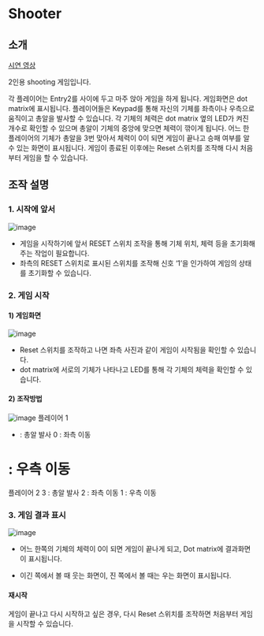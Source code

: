 # Shooter

## 소개
[시연 영상](https://youtu.be/jGk_9BMgrdE)

2인용 shooting 게임입니다.

각 플레이어는 Entry2를 사이에 두고 마주 앉아 게임을 하게 됩니다.
게임화면은 dot matrix에 표시됩니다.
플레이어들은 Keypad를 통해 자신의 기체를 좌측이나 우측으로 움직이고 총알을 발사할 수 있습니다.
각 기체의 체력은 dot matrix 옆의 LED가 켜진 개수로 확인할 수 있으며 총알이 기체의 중앙에 맞으면 체력이 깎이게 됩니다.
어느 한 플레이어의 기체가 총알을 3번 맞아서 체력이 0이 되면 게임이 끝나고 승패 여부를 알 수 있는 화면이 표시됩니다.
게임이 종료된 이후에는 Reset 스위치를 조작해 다시 처음부터 게임을 할 수 있습니다.

## 조작 설명
### 1. 시작에 앞서
![image](https://user-images.githubusercontent.com/66747535/100067567-c53d9500-2e79-11eb-8dc8-243dbe4981eb.png)
- 게임을 시작하기에 앞서 RESET 스위치 조작을 통해 기체 위치, 체력 등을 초기화해주는 작업이 필요합니다.
- 좌측의 RESET 스위치로 표시된 스위치를 조작해 신호 ‘1’을 인가하여 게임의 상태를 초기화할 수 있습니다.

### 2. 게임 시작
#### 1) 게임화면
![image](https://user-images.githubusercontent.com/66747535/100067656-e3a39080-2e79-11eb-8a8a-7aadd58c5813.png)
- Reset 스위치를 조작하고 나면 좌측 사진과 같이 게임이 시작됨을 확인할 수 있습니다. 
- dot matrix에 서로의 기체가 나타나고 LED를 통해 각 기체의 체력을 확인할 수 있습니다. 

#### 2) 조작방법
![image](https://user-images.githubusercontent.com/66747535/100067735-f918ba80-2e79-11eb-82c3-773c5ad7e756.png)
플레이어 1
  * : 총알 발사
  0 : 좌측 이동
  # : 우측 이동

플레이어 2
  3 : 총알 발사
  2 : 좌측 이동
  1 : 우측 이동
  
### 3. 게임 결과 표시
![image](https://user-images.githubusercontent.com/66747535/100067811-0e8de480-2e7a-11eb-8d8f-3942a75785b8.png)
- 어느 한쪽의 기체의 체력이 0이 되면 게임이 끝나게 되고, Dot matrix에 결과화면이 표시됩니다.

- 이긴 쪽에서 볼 때 웃는 화면이, 진 쪽에서 볼  때는 우는 화면이 표시됩니다.

#### 재시작
게임이 끝나고 다시 시작하고 싶은 경우, 다시 Reset 스위치를 조작하면 처음부터 	게임을 시작할 수 있습니다.
